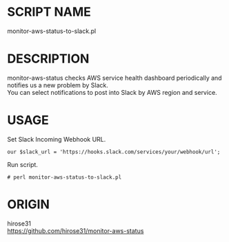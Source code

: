 # SCRIPT NAME

monitor-aws-status-to-slack.pl

# DESCRIPTION

monitor-aws-status checks AWS service health dashboard periodically and notifies us a new problem by Slack.  
You can select notifications to post into Slack by AWS region and service.

# USAGE

Set Slack Incoming Webhook URL.  
```
our $slack_url = 'https://hooks.slack.com/services/your/webhook/url';
```

Run script.  
```
# perl monitor-aws-status-to-slack.pl
```

# ORIGIN

hirose31  
https://github.com/hirose31/monitor-aws-status

